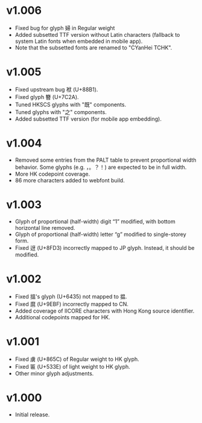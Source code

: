 v1.006
==========
- Fixed bug for glyph 婦 in Regular weight
- Added subsetted TTF version without Latin characters (fallback to system Latin fonts when embedded in mobile app).
- Note that the subsetted fonts are renamed to "CYanHei TCHK".

v1.005
==========
- Fixed upstream bug 袱 (U+88B1).
- Fixed glyph 簪 (U+7C2A).
- Tuned HKSCS glyphs with "既" components.
- Tuned glyphs with "之" components.
- Added subsetted TTF version (for mobile app embedding).

v1.004
==========
- Removed some entries from the PALT table to prevent proportional width behavior. Some glyphs (e.g. ，。？！) are expected to be in full width.  
- More HK codepoint coverage.
- 86 more characters added to webfont build.

v1.003
======
- Glyph of proportional (half-width) digit “1” modified, with bottom horizontal line removed.
- Glyph of proportional (half-width) letter “g” modified to single-storey form. 
- Fixed 迓 (U+8FD3) incorrectly mapped to JP glyph. Instead, it should be modified.

v1.002
======
- Fixed 搵's glyph (U+6435) not mapped to 揾.
- Fixed 麿 (U+9EBF) incorrectly mapped to CN.
- Added coverage of IICORE characters with Hong Kong source identifier.  
- Additional codepoints mapped for HK.  

v1.001
======
- Fixed 虜 (U+865C) of Regular weight to HK glyph.
- Fixed 匾 (U+533E) of light weight to HK glyph.
- Other minor glyph adjustments.

v1.000
======
- Initial release.